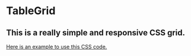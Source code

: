 # TableGrid

## This is a really simple and responsive CSS grid.

[Here is an example to use this CSS code.](rpessoa21.github.io/tablegrid)